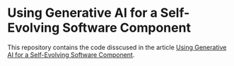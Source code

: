 # Using Generative AI for a Self-Evolving Software Component
This repository contains the code disscused in the article [Using Generative AI for a Self-Evolving Software Component](https://medium.com/microsoftazure/using-generative-ai-for-a-self-evolving-software-component-1d090d8974b2).
